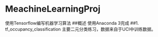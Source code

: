# MeachineLearningProj
使用Tensorflow编写机器学习算法
##概述
使用Anaconda 3完成
##1. tf_occupancy_classification
主要二元分类练习，数据来自于UCI中训练数据。